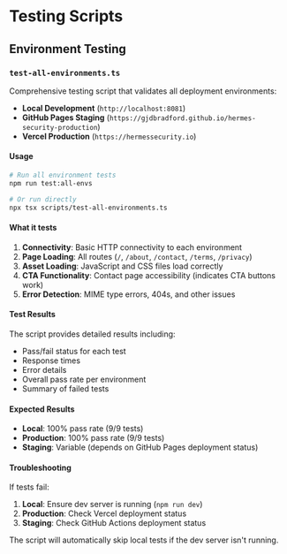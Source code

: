 # Testing Scripts

## Environment Testing

### `test-all-environments.ts`

Comprehensive testing script that validates all deployment environments:

- **Local Development** (`http://localhost:8081`)
- **GitHub Pages Staging** (`https://gjdbradford.github.io/hermes-security-production`)
- **Vercel Production** (`https://hermessecurity.io`)

#### Usage

```bash
# Run all environment tests
npm run test:all-envs

# Or run directly
npx tsx scripts/test-all-environments.ts
```

#### What it tests

1. **Connectivity**: Basic HTTP connectivity to each environment
2. **Page Loading**: All routes (`/`, `/about`, `/contact`, `/terms`, `/privacy`)
3. **Asset Loading**: JavaScript and CSS files load correctly
4. **CTA Functionality**: Contact page accessibility (indicates CTA buttons work)
5. **Error Detection**: MIME type errors, 404s, and other issues

#### Test Results

The script provides detailed results including:
- Pass/fail status for each test
- Response times
- Error details
- Overall pass rate per environment
- Summary of failed tests

#### Expected Results

- **Local**: 100% pass rate (9/9 tests)
- **Production**: 100% pass rate (9/9 tests) 
- **Staging**: Variable (depends on GitHub Pages deployment status)

#### Troubleshooting

If tests fail:

1. **Local**: Ensure dev server is running (`npm run dev`)
2. **Production**: Check Vercel deployment status
3. **Staging**: Check GitHub Actions deployment status

The script will automatically skip local tests if the dev server isn't running.
